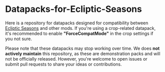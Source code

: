 # Datapacks-for-Ecliptic-Seasons

Here is a repository for datapacks designed for compatibility between [Ecliptic Seasons](https://github.com/joe-vettek/Ecliptic-Seasons ) and other mods.
 If you're using a crop-related datapack, it's recommended to enable **"ForceCompatMode"** in the crop settings if you not sure.

Please note that these datapacks may stop working over time. We does **not actively maintain** this repository, as these are demonstration packs and will not be officially released.
 However, you're welcome to open issues or submit pull requests to share your ideas or contributions.